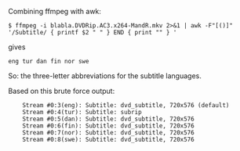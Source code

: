 Combining ffmpeg with awk:

```
$ ffmpeg -i blabla.DVDRip.AC3.x264-MandR.mkv 2>&1 | awk -F"[()]"  '/Subtitle/ { printf $2 " " } END { print "" } '
```
gives
```
eng tur dan fin nor swe
```
So: the three-letter abbreviations for the subtitle languages.

Based on this brute force output:

```
    Stream #0:3(eng): Subtitle: dvd_subtitle, 720x576 (default)
    Stream #0:4(tur): Subtitle: subrip
    Stream #0:5(dan): Subtitle: dvd_subtitle, 720x576
    Stream #0:6(fin): Subtitle: dvd_subtitle, 720x576
    Stream #0:7(nor): Subtitle: dvd_subtitle, 720x576
    Stream #0:8(swe): Subtitle: dvd_subtitle, 720x576
```

